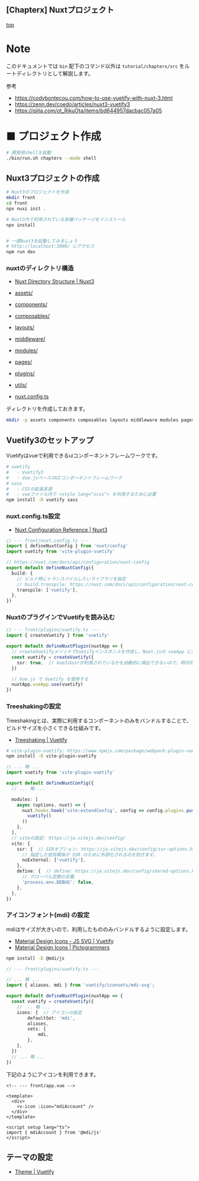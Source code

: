 [Chapterx] Nuxtプロジェクト
--
[top](../../README.md)

# Note
このドキュメントでは `bin` 配下のコマンド以外は `tutorial/chapterx/src` をルートディレクトリとして解説します。

参考
- https://codybontecou.com/how-to-use-vuetify-with-nuxt-3.html
- https://zenn.dev/coedo/articles/nuxt3-vuetify3
- https://qiita.com/ot_RikuOta/items/bd644957dacbac057a05

# ■ プロジェクト作成


```bash
# 開発用shellを起動
./bin/run.sh chapterx --mode shell
```

## Nuxt3プロジェクトの作成

```bash
# Nuxt3のプロジェクトを作成
mkdir front
cd front
npx nuxi init .

# Nuxt3内で利用されている各種パッケージをインストール
npx install


# 一度Nuxt3を起動してみましょう
# http://localhost:3000/ にアクセス
npm run dev
```

### nuxtのディレクトリ構造

- [Nuxt Directory Structure | Nuxt3](https://nuxt.com/docs/guide/directory-structure/nuxt)


- [assets/](https://nuxt.com/docs/guide/directory-structure/assets)
- [components/](https://nuxt.com/docs/guide/directory-structure/components)
- [composables/](https://nuxt.com/docs/guide/directory-structure/composables)
- [layouts/](https://nuxt.com/docs/guide/directory-structure/layouts)
- [middleware/](https://nuxt.com/docs/guide/directory-structure/middleware)
- [modules/](https://nuxt.com/docs/guide/directory-structure/modules)
- [pages/](https://nuxt.com/docs/guide/directory-structure/pages)
- [plugins/](https://nuxt.com/docs/guide/directory-structure/plugins)
- [utils/](https://nuxt.com/docs/guide/directory-structure/utils)
- [nuxt.config.ts](https://nuxt.com/docs/guide/directory-structure/nuxt.config)

ディレクトリを作成しておきます。

```bash
mkdir -p assets components composables layouts middleware modules pages plugins utils
```


## Vuetify3のセットアップ

Vuetifyはvueで利用できるuiコンポーネントフレームワークです。

```bash
# vuetify
#   - Vuetify3
#   - Vue.jsベースのUIコンポーネントフレームワーク
# sass
#   - CSSの拡張言語
#   - vueファイル内で <style lang="scss"> を利用するために必要
npm install -D vuetify sass
```

### nuxt.config.ts設定

- [Nuxt Configuration Reference | Nuxt3](https://nuxt.com/docs/api/configuration/nuxt-config)

```ts
// --- front/nuxt.config.ts ---
import { defineNuxtConfig } from 'nuxt/config'
import vuetify from 'vite-plugin-vuetify'

// https://nuxt.com/docs/api/configuration/nuxt-config
export default defineNuxtConfig({
  build: {
    // ビルド時にトランスパイルしたいライブラリを指定
    // build.transpile: https://nuxt.com/docs/api/configuration/nuxt-config#transpile
    transpile: ['vuetify'],
  },
})
```

### NuxtのプラグインでVuetifyを読み込む

```ts
// --- front/plugins/vuetify.ts ---
import { createVuetify } from 'vuetify'

export default defineNuxtPlugin(nuxtApp => {
  // createVuetifyメソッドでVuetifyインスタンスを作成し、Nuxt.jsの vueApp に登録します。
  const vuetify = createVuetify({
    ssr: true,  // Vue3はssrが利用されているかを自動的に検出できないので、明示的にssrの利用有無を設定する
  })

  // Vue.js で Vuetify を使用する
  nuxtApp.vueApp.use(vuetify)
})
```


### Treeshakingの設定

Treeshakingとは、実際に利用するコンポーネントのみをバンドルすることで、ビルドサイズを小さくできる仕組みです。

- [Treeshaking | Vuetify](https://vuetifyjs.com/en/features/treeshaking/)

```bash
# vite-plugin-vuetify: https://www.npmjs.com/package/webpack-plugin-vuetify
npm install -D vite-plugin-vuetify
```

```ts
// ... 略 ...
import vuetify from 'vite-plugin-vuetify'

export default defineNuxtConfig({
  // ... 略 ...

  modules: [
    async (options, nuxt) => {
      nuxt.hooks.hook('vite:extendConfig', config => config.plugins.push(
        vuetify()
      ))
    },
  ],
  // viteの設定: https://ja.vitejs.dev/config/
  vite: {
    ssr: {  // SSRオプション: https://ja.vitejs.dev/config/ssr-options.html
      // 指定した依存関係が SSR のために外部化されるのを防ぎます。
      noExternal: ['vuetify'],
    },
    define: {  // define: https://ja.vitejs.dev/config/shared-options.html#define
      // グローバル定数の定義
      'process.env.DEBUG': false,
    },
  },
})
```


### アイコンフォント(mdi) の設定

mdiはサイズが大きいので、利用したもののみバンドルするように設定します。

- [Material Design Icons - JS SVG | Vuetify](https://vuetifyjs.com/en/features/icon-fonts/#material-design-icons-js-svg)
- [Material Design Icons | Pictogrammers](https://pictogrammers.com/library/mdi/)


```bash
npm install -D @mdi/js
```

```ts
// --- front/plugins/vuetify.ts ---

// ... 略 ...
import { aliases, mdi } from 'vuetify/iconsets/mdi-svg';

export default defineNuxtPlugin(nuxtApp => {
  const vuetify = createVuetify({
    // ... 略 ...
    icons: {  // アイコンの設定
        defaultSet: 'mdi',
        aliases,
        sets: {
            mdi,
        },
    },
  })
  // ... 略 ...
})
```

下記のようにアイコンを利用できます。

```vue
<!-- --- front/app.vue -->

<template>
  <div>
    <v-icon :icon="mdiAccount" />
  </div>
</template>

<script setup lang="ts">
import { mdiAccount } from '@mdi/js'
</script>
```

## テーマの設定

- [Theme | Vuetify](https://vuetifyjs.com/en/features/theme/)